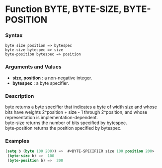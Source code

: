<!-- Generated on 05/10/2020 by https://github.com/anto2oo/clhs-evolved -->

# Function BYTE, BYTE-SIZE, BYTE-POSITION

### Syntax
`byte size position => bytespec`  
`byte-size bytespec => size`  
`byte-position bytespec => position`  


### Arguments and Values
- **size, position** : a non-negative integer.   
- **bytespec** : a byte specifier.   


### Description
byte returns a byte specifier that indicates a byte of width size and whose bits have weights 2^position + size - 1 through 2^position, and whose representation is implementation-dependent.  
byte-size returns the number of bits specified by bytespec.  
byte-position returns the position specified by bytespec.



### Examples
```lisp 
(setq b (byte 100 200)) =>  #<BYTE-SPECIFIER size 100 position 200>
 (byte-size b) =>  100
 (byte-position b) =>  200
```
